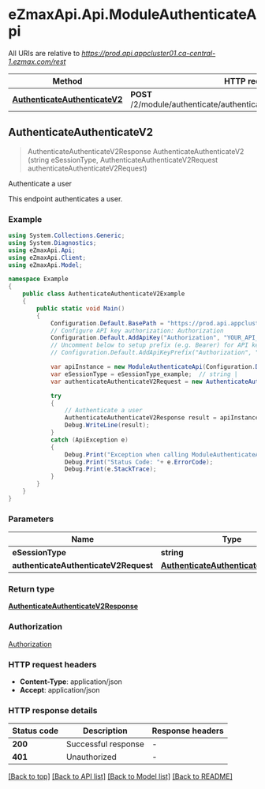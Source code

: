 # eZmaxApi.Api.ModuleAuthenticateApi

All URIs are relative to *https://prod.api.appcluster01.ca-central-1.ezmax.com/rest*

Method | HTTP request | Description
------------- | ------------- | -------------
[**AuthenticateAuthenticateV2**](ModuleAuthenticateApi.md#authenticateauthenticatev2) | **POST** /2/module/authenticate/authenticate/ezsignuser/{eSessionType} | Authenticate a user



## AuthenticateAuthenticateV2

> AuthenticateAuthenticateV2Response AuthenticateAuthenticateV2 (string eSessionType, AuthenticateAuthenticateV2Request authenticateAuthenticateV2Request)

Authenticate a user

This endpoint authenticates a user.

### Example

```csharp
using System.Collections.Generic;
using System.Diagnostics;
using eZmaxApi.Api;
using eZmaxApi.Client;
using eZmaxApi.Model;

namespace Example
{
    public class AuthenticateAuthenticateV2Example
    {
        public static void Main()
        {
            Configuration.Default.BasePath = "https://prod.api.appcluster01.ca-central-1.ezmax.com/rest";
            // Configure API key authorization: Authorization
            Configuration.Default.AddApiKey("Authorization", "YOUR_API_KEY");
            // Uncomment below to setup prefix (e.g. Bearer) for API key, if needed
            // Configuration.Default.AddApiKeyPrefix("Authorization", "Bearer");

            var apiInstance = new ModuleAuthenticateApi(Configuration.Default);
            var eSessionType = eSessionType_example;  // string | 
            var authenticateAuthenticateV2Request = new AuthenticateAuthenticateV2Request(); // AuthenticateAuthenticateV2Request | 

            try
            {
                // Authenticate a user
                AuthenticateAuthenticateV2Response result = apiInstance.AuthenticateAuthenticateV2(eSessionType, authenticateAuthenticateV2Request);
                Debug.WriteLine(result);
            }
            catch (ApiException e)
            {
                Debug.Print("Exception when calling ModuleAuthenticateApi.AuthenticateAuthenticateV2: " + e.Message );
                Debug.Print("Status Code: "+ e.ErrorCode);
                Debug.Print(e.StackTrace);
            }
        }
    }
}
```

### Parameters


Name | Type | Description  | Notes
------------- | ------------- | ------------- | -------------
 **eSessionType** | **string**|  | 
 **authenticateAuthenticateV2Request** | [**AuthenticateAuthenticateV2Request**](AuthenticateAuthenticateV2Request.md)|  | 

### Return type

[**AuthenticateAuthenticateV2Response**](AuthenticateAuthenticateV2Response.md)

### Authorization

[Authorization](../README.md#Authorization)

### HTTP request headers

- **Content-Type**: application/json
- **Accept**: application/json


### HTTP response details
| Status code | Description | Response headers |
|-------------|-------------|------------------|
| **200** | Successful response |  -  |
| **401** | Unauthorized |  -  |

[[Back to top]](#)
[[Back to API list]](../README.md#documentation-for-api-endpoints)
[[Back to Model list]](../README.md#documentation-for-models)
[[Back to README]](../README.md)

